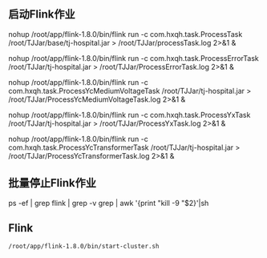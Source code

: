 ## 启动Flink作业

nohup /root/app/flink-1.8.0/bin/flink run -c com.hxqh.task.ProcessTask /root/TJJar/base/tj-hospital.jar > /root/TJJar/processTask.log 2>&1 &

nohup /root/app/flink-1.8.0/bin/flink run -c com.hxqh.task.ProcessErrorTask /root/TJJar/tj-hospital.jar > /root/TJJar/ProcessErrorTask.log 2>&1 &

nohup /root/app/flink-1.8.0/bin/flink run -c com.hxqh.task.ProcessYcMediumVoltageTask /root/TJJar/tj-hospital.jar > /root/TJJar/ProcessYcMediumVoltageTask.log 2>&1 &

nohup /root/app/flink-1.8.0/bin/flink run -c com.hxqh.task.ProcessYxTask /root/TJJar/tj-hospital.jar > /root/TJJar/ProcessYxTask.log 2>&1 &

nohup /root/app/flink-1.8.0/bin/flink run -c com.hxqh.task.ProcessYcTransformerTask /root/TJJar/tj-hospital.jar > /root/TJJar/ProcessYcTransformerTask.log 2>&1 &





## 批量停止Flink作业
ps -ef | grep flink | grep -v grep | awk '{print "kill -9 "$2}'|sh



## Flink
```
/root/app/flink-1.8.0/bin/start-cluster.sh 
```
